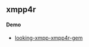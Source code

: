 ## xmpp4r

#### Demo

* [looking-xmpp-xmpp4r-gem](http://www.sitepoint.com/looking-xmpp-xmpp4r-gem/)